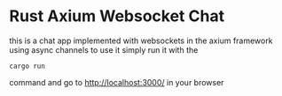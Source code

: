 # Rust Axium Websocket Chat

this is a chat app implemented with websockets in the axium framework using async channels to use it simply run it with the 
```
cargo run
```
command and go to [http://localhost:3000/](http://localhost:3000/) in your browser